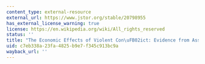 ```yaml
---
content_type: external-resource
external_url: https://www.jstor.org/stable/20798955
has_external_license_warning: true
license: https://en.wikipedia.org/wiki/All_rights_reserved
status: ''
title: "The Economic Effects of Violent Con\uFB02ict: Evidence from Asset Market Reactions"
uid: c7eb338a-23fa-4825-b9e7-f345c913bc9a
wayback_url: ''
---
```

